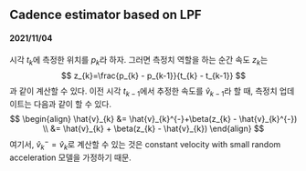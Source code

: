 ## Cadence estimator based on LPF

#### 2021/11/04

시각 $t_{k}$에 측정한 위치를 $p_{k}$라 하자. 그러면 측정치 역할을 하는 순간 속도 $z_{k}$는
$$
z_{k}=\frac{p_{k} - p_{k-1}}{t_{k} - t_{k-1}}
$$
과 같이 계산할 수 있다. 이전 시각 $t_{k-1}$에서 추정한 속도를 $\hat{v}_{k-1}$​라 할 때, 측정치 업데이트는 다음과 같이 할 수 있다.
$$
\begin{align}
\hat{v}_{k} &= \hat{v}_{k}^{-}+\beta(z_{k} - \hat{v}_{k}^{-}) \\
&= \hat{v}_{k} + \beta(z_{k} - \hat{v}_{k})
\end{align}
$$
여기서, $\hat{v}_{k}^{-}=\hat{v}_{k}$​로 계산할 수 있는 것은 constant velocity with small random acceleration 모델을 가정하기 때문.

